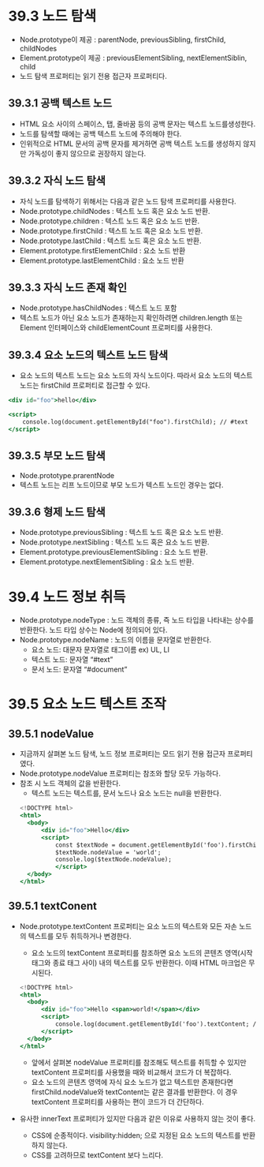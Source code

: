 # 39.3 노드 탐색

- Node.prototype이 제공 : parentNode, previousSibling, firstChild, childNodes
- Element.prototype이 제공 : previousElementSibling, nextElementSiblin, child
- 노드 탐색 프로퍼티는 읽기 전용 접근자 프로퍼티다.

## 39.3.1 공백 텍스트 노드

- HTML 요소 사이의 스페이스, 탭, 줄바꿈 등의 공백 문자는 텍스트 노드를생성한다.
- 노드를 탐색할 때에는 공백 텍스트 노드에 주의해야 한다.
- 인위적으로 HTML 문서의 공백 문자를 제거하면 공백 텍스트 노드를 생성하지 않지만 가독성이 좋지 않으므로 권장하지 않는다.

## 39.3.2 자식 노드 탐색

- 자식 노드를 탐색하기 위해서는 다음과 같은 노드 탐색 프로퍼티를 사용한다.
- Node.prototype.childNodes : 텍스트 노드 혹은 요소 노드 반환.
- Node.prototype.children : 텍스트 노드 혹은 요소 노드 반환.
- Node.prototype.firstChild : 텍스트 노드 혹은 요소 노드 반환.
- Node.prototype.lastChild : 텍스트 노드 혹은 요소 노드 반환.
- Element.prototype.firstElementChild : 요소 노드 반환
- Element.prototype.lastElementChild : 요소 노드 반환

## 39.3.3 자식 노드 존재 확인

- Node.prototype.hasChildNodes : 텍스트 노드 포함
- 텍스트 노드가 아닌 요소 노드가 존재하는지 확인하려면 children.length 또는 Element 인터페이스와 childElementCount 프로퍼티를 사용한다.

## 39.3.4 요소 노드의 텍스트 노드 탐색

- 요소 노드의 텍스트 노드는 요소 노드의 자식 노드이다. 따라서 요소 노드의 텍스트 노드는 firstChild 프로퍼티로 접근할 수 있다.

```jsx
<div id="foo">hello</div>

<script>
	console.log(document.getElementById("foo").firstChild); // #text
</script>
```

## 39.3.5 부모 노드 탐색

- Node.prototype.prarentNode
- 텍스트 노드는 리프 노드이므로 부모 노드가 텍스트 노드인 경우는 없다.

## 39.3.6 형제 노드 탐색

- Node.prototype.previousSibling : 텍스트 노드 혹은 요소 노드 반환.
- Node.prototype.nextSibling : 텍스트 노드 혹은 요소 노드 반환.
- Element.prototype.previousElementSibling : 요소 노드 반환.
- Element.prototype.nextElementSibling : 요소 노드 반환.

# 39.4 노드 정보 취득

- Node.prototype.nodeType : 노드 객체의 종류, 즉 노드 타입을 나타내는 상수를 반환한다. 노드 타입 상수는 Node에 정의되어 있다.
- Node.prototype.nodeName : 노드의 이름을 문자열로 반환한다.
  - 요소 노드: 대문자 문자열로 태그이름 ex) UL, LI
  - 텍스트 노드: 문자열 “#text”
  - 문서 노드: 문자열 “#document”

# 39.5 요소 노드 텍스트 조작

## 39.5.1 nodeValue

- 지금까지 살펴본 노드 탐색, 노드 정보 프로퍼티는 모드 읽기 전용 접근자 프로퍼티였다.
- Node.prototype.nodeValue 프로퍼티는 참조와 할당 모두 가능하다.
- 참조 시 노드 객체의 값을 반환한다.
  - 텍스트 노드는 텍스트를, 문서 노드나 요소 노드는 null을 반환한다.
  ```jsx
  <!DOCTYPE html>
  <html>
  	<body>
  		<div id="foo">Hello</div>
  		<script>
  			const $textNode = document.getElementById('foo').firstChild;
  			$textNode.nodeValue = 'world';
  			console.log($textNode.nodeValue);
  			</script>
  	</body>
  </html>
  ```

## 39.5.1 textConent

- Node.prototype.textContent 프로퍼티는 요소 노드의 텍스트와 모든 자손 노드의 텍스트를 모두 취득하거나 변경한다.

  - 요소 노드의 textContent 프로퍼티를 참조하면 요소 노드의 콘텐츠 영역(시작 태그와 종료 태그 사이) 내의 텍스트를 모두 반환한다. 이때 HTML 마크업은 무시된다.

  ```jsx
  <!DOCTYPE html>
  <html>
  	<body>
  		<div id="foo">Hello <span>world!</span></div>
  		<script>
  			console.log(document.getElementById('foo').textContent; // Hello world!
  		</script>
  	</body>
  </html>
  ```

  - 앞에서 살펴본 nodeValue 프로퍼티를 참조해도 텍스트를 취득할 수 있지만 textContent 프로퍼티를 사용했을 때와 비교해서 코드가 더 복잡하다.
  - 요소 노드의 콘텐츠 영역에 자식 요소 노드가 없고 텍스트만 존재한다면 firstChild.nodeValue와 textContent는 같은 결과를 반환한다. 이 경우 textContent 프로퍼티를 사용하는 편이 코드가 더 간단하다.

- 유사한 innerText 프로퍼티가 있지만 다음과 같은 이유로 사용하지 않는 것이 좋다.
  - CSS에 순종적이다. visibility:hidden; 으로 지정된 요소 노드의 텍스트를 반환하지 않는다.
  - CSS를 고려하므로 textContent 보다 느리다.
